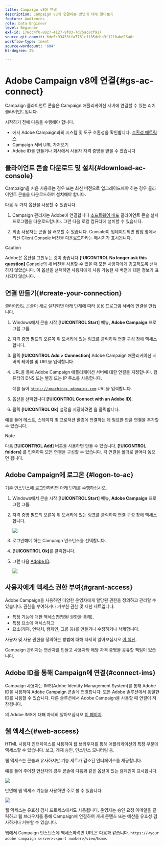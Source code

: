```yaml
---
title: Campaign v8에 연결
description: Campaign v8에 연결하는 방법에 대해 알아보기
feature: Audiences
role: Data Engineer
level: Beginner
exl-id: 176cc4f0-8827-4127-9f03-7d75ac8cf917
source-git-commit: 6de5c93453ffa7761cf185dcbb9f1210abd26a0c
workflow-type: tm+mt
source-wordcount: '684'
ht-degree: 2%

---
```


# Adobe Campaign v8에 연결{#gs-ac-connect}

Campaign 클라이언트 콘솔은 Campaign 애플리케이션 서버에 연결할 수 있는 리치 클라이언트입니다.

시작하기 전에 다음을 수행해야 합니다.

* 에서 Adobe Campaign과의 시스템 및 도구 호환성을 확인합니다. [호환성 매트릭스](compatibility-matrix.md)
* Campaign 서버 URL 가져오기
* Adobe ID을 만들거나 회사에서 사용자 자격 증명을 받을 수 있습니다

## 클라이언트 콘솔 다운로드 및 설치{#download-ac-console}

Campaign을 처음 사용하는 경우 또는 최신 버전으로 업그레이드해야 하는 경우 클라이언트 콘솔을 다운로드하여 설치해야 합니다.

다음 두 가지 옵션을 사용할 수 있습니다.

1. Campaign 관리자는 Adobe에 연결합니다 [소프트웨어 배포](https://experience.adobe.com/#/downloads/content/software-distribution/ko/campaign.html) 클라이언트 콘솔 설치 프로그램을 다운로드합니다. 그런 다음 로컬 컴퓨터에 설치할 수 있습니다.

1. 최종 사용자는 콘솔 을 배포할 수 있습니다. Console이 업데이트되면 팝업 창에서 최신 Client Console 버전을 다운로드하라는 메시지가 표시됩니다.

>[!CAUTION]
>
>Adobe은 옵션을 그만두는 것이 좋습니다 **[!UICONTROL No longer ask this question]** Console의 새 버전을 사용할 수 있을 때 모든 사용자에게 경고하도록 선택하지 않았습니다.  이 옵션을 선택하면 사용자에게 사용 가능한 새 버전에 대한 정보가 표시되지 않습니다.

## 연결 만들기{#create-your-connection}

클라이언트 콘솔이 새로 설치되면 아래 단계에 따라 응용 프로그램 서버에 연결을 만듭니다.

1. Windows에서 콘솔 시작 **[!UICONTROL Start]** 메뉴, **Adobe Campaign** 프로그램 그룹.

1. 자격 증명 필드의 오른쪽 위 모서리에 있는 링크를 클릭하여 연결 구성 창에 액세스합니다.

1. 클릭 **[!UICONTROL Add > Connection]** Adobe Campaign 애플리케이션 서버의 레이블 및 URL을 입력합니다.

1. URL을 통해 Adobe Campaign 애플리케이션 서버에 대한 연결을 지정합니다. 컴퓨터의 DNS 또는 별칭 또는 IP 주소를 사용합니다.

   예를 들어 [`https://<machine>.<domain>.com`](https://myserver.adobe.com) URL을 입력합니다.

1. 옵션을 선택합니다 **[!UICONTROL Connect with an Adobe ID]**.

1. 클릭 **[!UICONTROL Ok]** 설정을 저장하려면 을 클릭합니다.

예를 들어 테스트, 스테이지 및 프로덕션 환경에 연결하는 데 필요한 만큼 연결을 추가할 수 있습니다.

>[!NOTE]
>
>다음 **[!UICONTROL Add]** 버튼을 사용하면 만들 수 있습니다. **[!UICONTROL folders]** 를 입력하여 모든 연결을 구성할 수 있습니다. 각 연결을 폴더로 끌어다 놓으면 됩니다.

## Adobe Campaign에 로그온 {#logon-to-ac}

기존 인스턴스에 로그인하려면 아래 단계를 수행하십시오.

1. Windows에서 콘솔 시작 **[!UICONTROL Start]** 메뉴, **Adobe Campaign** 프로그램 그룹.

1. 자격 증명 필드의 오른쪽 위 모서리에 있는 링크를 클릭하여 연결 구성 창에 액세스합니다.

   ![](assets/connectToCampaign.png)

1. 로그인해야 하는 Campaign 인스턴스를 선택합니다.

1. **[!UICONTROL Ok]**&#x200B;를 클릭합니다.

1. 그런 다음 [Adobe ID](#connect-ims).

   ![](assets/adobeID.png)

## 사용자에게 액세스 권한 부여{#grant-access}

Adobe Campaign을 사용하면 다양한 운영자에게 할당된 권한을 정의하고 관리할 수 있습니다. 권한을 부여하거나 거부한 권한 및 제한 세트입니다.

* 특정 기능에 대한 액세스(명명된 권한을 통해),
* 특정 요소에 액세스하고
* 요소(게재, 연락처, 캠페인, 그룹 등)를 만들거나 수정하거나 삭제합니다.

사용자 및 사용 권한을 정의하는 방법에 대해 자세히 알아보십시오 [이 섹션](permissions.md).

Campaign 관리자는 연산자를 만들고 사용자와 해당 자격 증명을 공유할 책임이 있습니다.

## Adobe ID을 통해 Campaign에 연결{#connect-ims}

Campaign 사용자는 IMS(Adobe Identity Management System)를 통해 Adobe ID을 사용하여 Adobe Campaign 콘솔에 연결합니다. 모든 Adobe 솔루션에서 동일한 ID를 사용할 수 있습니다. 다른 솔루션에서 Adobe Campaign을 사용할 때 연결이 저장됩니다.

의 Adobe IMS에 대해 자세히 알아보십시오 [이 페이지](https://helpx.adobe.com/enterprise/using/identity.html).

## 웹 액세스{#web-access}

HTML 사용자 인터페이스를 사용하여 웹 브라우저를 통해 애플리케이션의 특정 부분에 액세스할 수 있습니다. 보고, 게재 승인, 인스턴스 모니터링 등.

웹 액세스는 콘솔과 유사하지만 기능 세트가 감소된 인터페이스를 제공합니다.

예를 들어 주어진 연산자의 경우 콘솔에 다음과 같은 옵션이 있는 캠페인이 표시됩니다.

![](assets/campaign-from-console.png)

반면에 웹 액세스 기능을 사용하면 주로 볼 수 있습니다.

![](assets/campaign-from-web.png)

웹 액세스는 유효성 검사 프로세스에서도 사용됩니다. 운영자는 승인 요청 이메일을 클릭하고 웹 브라우저를 통해 Campaign에 연결하여 게재 콘텐츠 또는 예산을 유효성 검사하거나 거부할 수 있습니다.

웹에서 Campaign 인스턴스에 액세스하려면 URL은 다음과 같습니다.  `https://<your adobe campaign server>:<port number>/view/home`.
